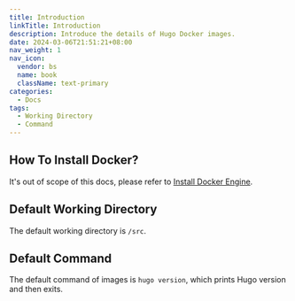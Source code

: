 ```yaml
---
title: Introduction
linkTitle: Introduction
description: Introduce the details of Hugo Docker images.
date: 2024-03-06T21:51:21+08:00
nav_weight: 1
nav_icon:
  vendor: bs
  name: book
  className: text-primary
categories:
  - Docs
tags:
  - Working Directory
  - Command
---
```


## How To Install Docker?

It's out of scope of this docs, please refer to [Install Docker Engine](https://docs.docker.com/engine/install/).

## Default Working Directory

The default working directory is `/src`.

## Default Command

The default command of images is `hugo version`, which prints Hugo version and then exits.
